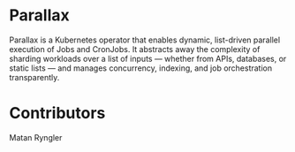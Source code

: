# Parallax
Parallax is a Kubernetes operator that enables dynamic, list-driven parallel execution of Jobs and CronJobs.  It abstracts away the complexity of sharding workloads over a list of inputs — whether from APIs, databases, or static lists — and manages concurrency, indexing, and job orchestration transparently.

# Contributors
Matan Ryngler
